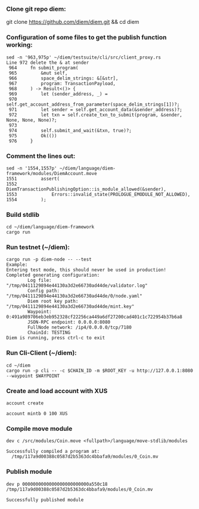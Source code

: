 ### Clone git repo diem:

git clone https://github.com/diem/diem.git && cd diem

### Configuration of some files to get the publish function working:

```nano -l ~/diem/testsuite/cli/src/client_proxy.rs
sed -n '963,975p' ~/diem/testsuite/cli/src/client_proxy.rs
Line 972 delete the & at sender
 964     fn submit_program(
 965         &mut self,
 966         space_delim_strings: &[&str],
 967         program: TransactionPayload,
 968     ) -> Result<()> {
 969         let (sender_address, _) =
 970             self.get_account_address_from_parameter(space_delim_strings[1])?;
 971         let sender = self.get_account_data(&sender_address)?;
 972         let txn = self.create_txn_to_submit(program, &sender, None, None, None)?;
 973
 974         self.submit_and_wait(&txn, true)?;
 975         Ok(())
 976     }
```

### Comment the lines out:

```nano -l ~/diem/language/diem-framework/modules/DiemAccount.move
sed -n '1554,1557p' ~/diem/language/diem-framework/modules/DiemAccount.move
1551         assert(
1552             DiemTransactionPublishingOption::is_module_allowed(&sender),
1553             Errors::invalid_state(PROLOGUE_EMODULE_NOT_ALLOWED),
1554         );
```
### Build stdlib
```
cd ~/diem/language/diem-framework
cargo run
```

### Run testnet (~/diem):
```
cargo run -p diem-node -- --test
Example:
Entering test mode, this should never be used in production!
Completed generating configuration:
        Log file: "/tmp/0411129894e44130a3d2e66730ad44de/validator.log"
        Config path: "/tmp/0411129894e44130a3d2e66730ad44de/0/node.yaml"
        Diem root key path: "/tmp/0411129894e44130a3d2e66730ad44de/mint.key"
        Waypoint: 0:491a989706eb3eb952328cf22256ca449a6df27200cad401c1c722954b37b6a8
        JSON-RPC endpoint: 0.0.0.0:8080
        FullNode network: /ip4/0.0.0.0/tcp/7180
        ChainId: TESTING
Diem is running, press ctrl-c to exit
```

### Run Cli-Client (~/diem):
```
cd ~/diem
cargo run -p cli -- -c $CHAIN_ID -m $ROOT_KEY -u http://127.0.0.1:8080 --waypoint $WAYPOINT
```

### Create and load account with XUS
```
account create

account mintb 0 100 XUS
```

### Compile move module
```
dev c /src/modules/Coin.move <fullpath>/language/move-stdlib/modules

Successfully compiled a program at:
  /tmp/117a9d00388c0587d2b5363dc4bbafa9/modules/0_Coin.mv

```
### Publish module
```
dev p 0000000000000000000000000a550c18 /tmp/117a9d00388c0587d2b5363dc4bbafa9/modules/0_Coin.mv

Successfully published module
```

